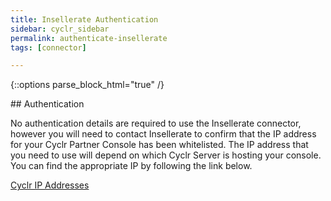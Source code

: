 ```yaml
---
title: Insellerate Authentication
sidebar: cyclr_sidebar
permalink: authenticate-insellerate
tags: [connector]

---
```

{::options parse_block_html="true" /}
<section class="card">
## Authentication

No authentication details are required to use the Insellerate connector, however you will need to contact Insellerate to confirm that the IP address for your Cyclr Partner Console has been whitelisted.  The IP address that you need to use will depend on which Cyclr Server is hosting your console.  You can find the appropriate IP by following the link below.

[Cyclr IP Addresses](./cyclr-ip-whitelisting)


</section>
